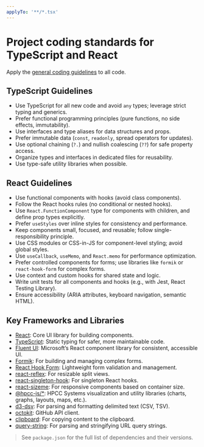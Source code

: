 ```yaml
---
applyTo: '**/*.tsx'
---
```

# Project coding standards for TypeScript and React

Apply the [general coding guidelines](./general-coding.instructions.md) to all code.

## TypeScript Guidelines
- Use TypeScript for all new code and avoid `any` types; leverage strict typing and generics.
- Prefer functional programming principles (pure functions, no side effects, immutability).
- Use interfaces and type aliases for data structures and props.
- Prefer immutable data (`const`, `readonly`, spread operators for updates).
- Use optional chaining (`?.`) and nullish coalescing (`??`) for safe property access.
- Organize types and interfaces in dedicated files for reusability.
- Use type-safe utility libraries when possible.

## React Guidelines
- Use functional components with hooks (avoid class components).
- Follow the React hooks rules (no conditional or nested hooks).
- Use `React.FunctionComponent` type for components with children, and define prop types explicitly.
- Prefer `useStyles` over inline styles for consistency and performance.
- Keep components small, focused, and reusable; follow single-responsibility principle.
- Use CSS modules or CSS-in-JS for component-level styling; avoid global styles.
- Use `useCallback`, `useMemo`, and `React.memo` for performance optimization.
- Prefer controlled components for forms; use libraries like `formik` or `react-hook-form` for complex forms.
- Use context and custom hooks for shared state and logic.
- Write unit tests for all components and hooks (e.g., with Jest, React Testing Library).
- Ensure accessibility (ARIA attributes, keyboard navigation, semantic HTML).

## Key Frameworks and Libraries

- [React](https://reactjs.org/): Core UI library for building components.
- [TypeScript](https://www.typescriptlang.org/): Static typing for safer, more maintainable code.
- [Fluent UI](https://react.fluentui.dev/?path=/docs/concepts-introduction--page): Microsoft’s React component library for consistent, accessible UI.
- [Formik](https://formik.org/): For building and managing complex forms.
- [React Hook Form](https://react-hook-form.com/): Lightweight form validation and management.
- [react-reflex](https://github.com/leefsmp/Re-Flex): For resizable split views.
- [react-singleton-hook](https://github.com/alfonsogarciacaro/react-singleton-hook): For singleton React hooks.
- [react-sizeme](https://github.com/ctrlplusb/react-sizeme): For responsive components based on container size.
- [@hpcc-js/*](https://www.npmjs.com/org/hpcc-js): HPCC Systems visualization and utility libraries (charts, graphs, layouts, maps, etc.).
- [d3-dsv](https://github.com/d3/d3-dsv): For parsing and formatting delimited text (CSV, TSV).
- [octokit](https://github.com/octokit/octokit.js): GitHub API client.
- [clipboard](https://github.com/zenorocha/clipboard.js): For copying content to the clipboard.
- [query-string](https://github.com/sindresorhus/query-string): For parsing and stringifying URL query strings.

> See `package.json` for the full list of dependencies and their versions.
